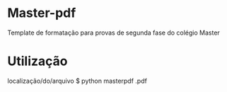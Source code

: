 # Master-pdf
Template de formatação para provas de segunda fase do colégio Master

# Utilização
localização/do/arquivo $ python masterpdf <arquivo>.pdf
